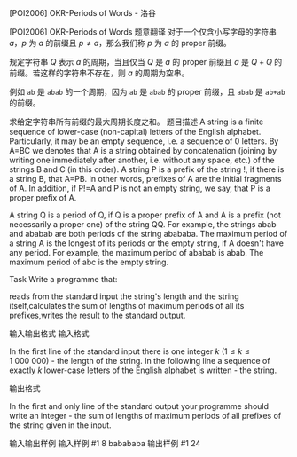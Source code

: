 



[POI2006] OKR-Periods of Words - 洛谷














[POI2006] OKR-Periods of Words
题意翻译
对于一个仅含小写字母的字符串 $a$，$p$ 为 $a$ 的前缀且 $p\ne a$，那么我们称 $p$ 为 $a$ 的 proper 前缀。

规定字符串 $Q$ 表示 $a$ 的周期，当且仅当 $Q$ 是 $a$ 的 proper 前缀且 $a$ 是 $Q+Q$ 的前缀。若这样的字符串不存在，则 $a$ 的周期为空串。

例如 `ab` 是 `abab` 的一个周期，因为 `ab` 是 `abab` 的 proper 前缀，且 `abab` 是 `ab+ab` 的前缀。

求给定字符串所有前缀的最大周期长度之和。
题目描述
A string is a finite sequence of lower-case (non-capital) letters of the English alphabet. Particularly, it may be an empty sequence, i.e. a sequence of 0 letters. By A=BC we denotes that A is a string obtained by concatenation (joining by writing one immediately after another, i.e. without any space, etc.) of the strings B and C (in this order). A string P is a prefix of the string !, if there is a string B, that A=PB. In other words, prefixes of A are the initial fragments of A. In addition, if P!=A and P is not an empty string, we say, that P is a proper prefix of A.


A string Q is a period of Q, if Q is a proper prefix of A and A is a prefix (not necessarily a proper one) of the string QQ. For example, the strings abab and ababab are both periods of the string abababa. The maximum period of a string A is the longest of its periods or the empty string, if A doesn't have any period. For example, the maximum period of ababab is abab. The maximum period of abc is the empty string.

Task Write a programme that:

reads from the standard input the string's length and the string itself,calculates the sum of lengths of maximum periods of all its prefixes,writes the result to the standard output.



输入输出格式
输入格式

In the first line of the standard input there is one integer $k$ ($1\le k\le 1\ 000\ 000$) - the length of the string. In the following line a sequence of exactly $k$ lower-case letters of the English alphabet is written - the string.

输出格式

In the first and only line of the standard output your programme should write an integer - the sum of lengths of maximum periods of all prefixes of the string given in the input.

输入输出样例
输入样例 #1
8
babababa
输出样例 #1
24







